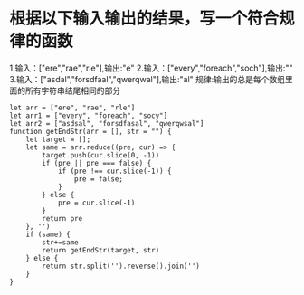 # 根据以下输入输出的结果，写一个符合规律的函数
1.输入：["ere","rae","rle"],输出:"e"
2.输入：["every","foreach","soch"],输出:""
3.输入：["asdal","forsdfaal","qwerqwal"],输出:"al"
规律:输出的总是每个数组里面的所有字符串结尾相同的部分
```
let arr = ["ere", "rae", "rle"]
let arr1 = ["every", "foreach", "socy"]
let arr2 = ["asdsal", "forsdfasal", "qwerqwsal"]
function getEndStr(arr = [], str = "") {
    let target = [];
    let same = arr.reduce((pre, cur) => {
        target.push(cur.slice(0, -1))
        if (pre || pre === false) {
            if (pre !== cur.slice(-1)) {
                pre = false;
            }
        } else {
            pre = cur.slice(-1)
        }
        return pre
    }, '')
    if (same) {
        str+=same
        return getEndStr(target, str)
    } else {
        return str.split('').reverse().join('')
    }
}
```
